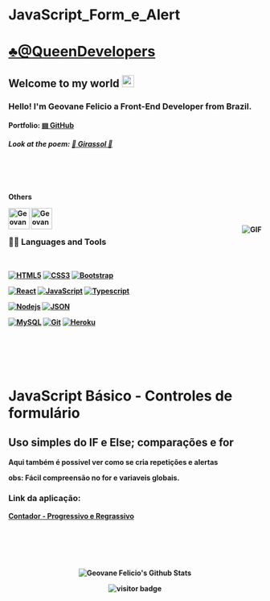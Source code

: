 # JavaScript_Form_e_Alert

# <a href='https://www.linkedin.com/in/geovanejr00'>♣️@QueenDevelopers</a>
    
## Welcome to my world <img src="https://github.com/TheDudeThatCode/TheDudeThatCode/blob/master/Assets/Earth.gif" width="24px">

### Hello! I'm Geovane Felicio a Front-End Developer from Brazil.

#### Portfolio: <a href='https://github.com/geovanefi?tab=repositories'><strong> &#9636; GitHub <strong> </a>

##### Look at the poem: <a href='https://geovanefi.github.io/DesenvolvedorWeb/Girassol/Girassol.html'> &#127803; Girassol &#127803;</a>
<br>
<br>
<br>
<p>Others</p>

<a href="https://www.linkedin.com/in/geovanejr00">
  <img align="left" alt="Geovane Felicio" width="42px" src="https://cdn.jsdelivr.net/npm/simple-icons@v3/icons/linkedin.svg" />
</a>
<a href="https://www.instagram.com/queendevelopers">
  <img align="left" alt="Geovane Felicio" width="42px" src="https://cdn.jsdelivr.net/npm/simple-icons@v3/icons/instagram.svg" />
</a>

<br />
<br />
    
  <img align="right" alt="GIF" src="https://media.giphy.com/media/26tn33aiTi1jkl6H6/giphy.gif" />
  
### 👨‍💻 Languages and Tools

<br />

[![HTML5](https://img.shields.io/badge/-HTML5-E34F26?style=flat&logo=html5&logoColor=white&link=https://github.com/geovanefi)](https://github.com/geovanefi) 
[![CSS3](https://img.shields.io/badge/-CSS3-1572B6?style=flat&logo=css3&link=https://github.com/geovanefi)](https://github.com/geovanefi) 
[![Bootstrap](https://img.shields.io/badge/-Bootstrap-563D7C?style=flat&logo=bootstrap&link=https://github.com/geovanefi)](https://github.com/geovanefi)

[![React](https://img.shields.io/badge/-React-black?style=flat&logo=react&link=https://github.com/geovanefi)](https://github.com/geovanefi) 
[![JavaScript](https://img.shields.io/badge/-JavaScript-black?style=flat&logo=javascript&link=https://github.com/geovanefi)](https://github.com/geovanefi) 
[![Typescript](https://img.shields.io/badge/-TypeScript-white?style=flat&logo=typescript&link=https://github.com/geovanefi)](https://github.com/geovanefi)

[![Nodejs](https://img.shields.io/badge/-Nodejs-green?style=flat&logo=Node.js&link=https://github.com/geovanefi)](https://github.com/geovanefi) 
[![JSON](https://img.shields.io/badge/-json-02569B?style=flat&logo=json&link=https://github.com/geovanefi)](https://github.com/geovanefi)

[![MySQL](https://img.shields.io/badge/-MySQL-black?style=flat&logo=mysql&link=https://github.com/geovanefi)](https://github.com/geovanefi)
[![Git](https://img.shields.io/badge/-Git-black?style=flat&logo=git&link=https://github.com/geovanefi)](https://github.com/geovanefi) 
[![Heroku](https://img.shields.io/badge/-Heroku-gray?style=flat&logo=heroku&link=https://github.com/geovanefi)](https://github.com/geovanefi) 



<br />

<br>
<br/>
<br>

# JavaScript Básico - Controles de formulário
## Uso simples do IF e Else; comparações e for
<p> Aqui também é possivel ver como se cria repetições e alertas</p>
obs: Fácil compreensão no for e variaveis globais. 

### Link da aplicação:

<a href="https://geovanefi.github.io/DesenvolvedorWeb/ProjectJavaScript3/ProjetoJS03.html"> Contador - Progressivo e Regrassivo </a>


<br />

<br>
<br>
<br>
<p align='center'>
  <img align="center" src="https://github-readme-stats.vercel.app/api?username=geovanefi&show_icons=true&title_color=fff&icon_color=79ff97&text_color=efefef&bg_color=24292e" alt="Geovane Felicio's Github Stats">
</p>

<p align='center'>
  <img src="https://visitor-badge.glitch.me/badge?page_id=geovanefi.geovanefi" alt="visitor badge"/>
</p>
